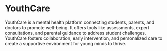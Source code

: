 # YouthCare
YouthCare is a mental health platform connecting students, parents, and doctors to promote well-being. It offers tools like assessments, expert consultations, and parental guidance to address student challenges. YouthCare fosters collaboration, early intervention, and personalized care to create a supportive environment for young minds to thrive.
